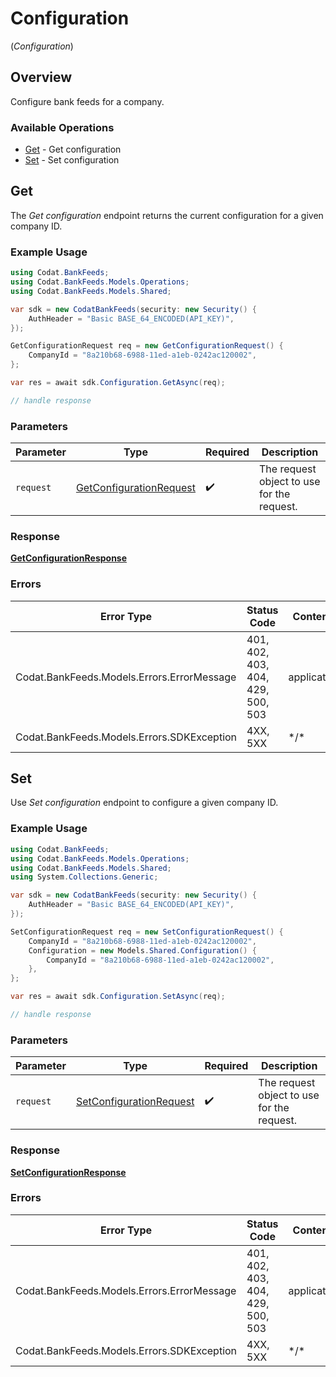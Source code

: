 # Configuration
(*Configuration*)

## Overview

Configure bank feeds for a company.

### Available Operations

* [Get](#get) - Get configuration
* [Set](#set) - Set configuration

## Get

﻿The *Get configuration* endpoint returns the current configuration for a given company ID.

### Example Usage

```csharp
using Codat.BankFeeds;
using Codat.BankFeeds.Models.Operations;
using Codat.BankFeeds.Models.Shared;

var sdk = new CodatBankFeeds(security: new Security() {
    AuthHeader = "Basic BASE_64_ENCODED(API_KEY)",
});

GetConfigurationRequest req = new GetConfigurationRequest() {
    CompanyId = "8a210b68-6988-11ed-a1eb-0242ac120002",
};

var res = await sdk.Configuration.GetAsync(req);

// handle response
```

### Parameters

| Parameter                                                                     | Type                                                                          | Required                                                                      | Description                                                                   |
| ----------------------------------------------------------------------------- | ----------------------------------------------------------------------------- | ----------------------------------------------------------------------------- | ----------------------------------------------------------------------------- |
| `request`                                                                     | [GetConfigurationRequest](../../Models/Operations/GetConfigurationRequest.md) | :heavy_check_mark:                                                            | The request object to use for the request.                                    |

### Response

**[GetConfigurationResponse](../../Models/Operations/GetConfigurationResponse.md)**

### Errors

| Error Type                                 | Status Code                                | Content Type                               |
| ------------------------------------------ | ------------------------------------------ | ------------------------------------------ |
| Codat.BankFeeds.Models.Errors.ErrorMessage | 401, 402, 403, 404, 429, 500, 503          | application/json                           |
| Codat.BankFeeds.Models.Errors.SDKException | 4XX, 5XX                                   | \*/\*                                      |

## Set

﻿Use *Set configuration* endpoint to configure a given company ID.

### Example Usage

```csharp
using Codat.BankFeeds;
using Codat.BankFeeds.Models.Operations;
using Codat.BankFeeds.Models.Shared;
using System.Collections.Generic;

var sdk = new CodatBankFeeds(security: new Security() {
    AuthHeader = "Basic BASE_64_ENCODED(API_KEY)",
});

SetConfigurationRequest req = new SetConfigurationRequest() {
    CompanyId = "8a210b68-6988-11ed-a1eb-0242ac120002",
    Configuration = new Models.Shared.Configuration() {
        CompanyId = "8a210b68-6988-11ed-a1eb-0242ac120002",
    },
};

var res = await sdk.Configuration.SetAsync(req);

// handle response
```

### Parameters

| Parameter                                                                     | Type                                                                          | Required                                                                      | Description                                                                   |
| ----------------------------------------------------------------------------- | ----------------------------------------------------------------------------- | ----------------------------------------------------------------------------- | ----------------------------------------------------------------------------- |
| `request`                                                                     | [SetConfigurationRequest](../../Models/Operations/SetConfigurationRequest.md) | :heavy_check_mark:                                                            | The request object to use for the request.                                    |

### Response

**[SetConfigurationResponse](../../Models/Operations/SetConfigurationResponse.md)**

### Errors

| Error Type                                 | Status Code                                | Content Type                               |
| ------------------------------------------ | ------------------------------------------ | ------------------------------------------ |
| Codat.BankFeeds.Models.Errors.ErrorMessage | 401, 402, 403, 404, 429, 500, 503          | application/json                           |
| Codat.BankFeeds.Models.Errors.SDKException | 4XX, 5XX                                   | \*/\*                                      |